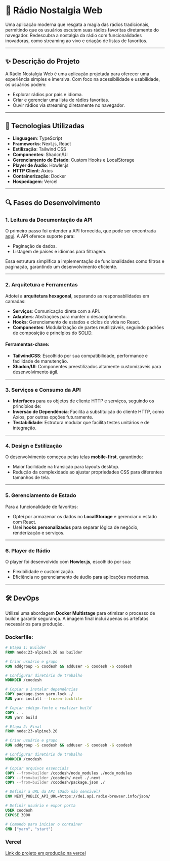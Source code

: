 # 🎵 Rádio Nostalgia Web

Uma aplicação moderna que resgata a magia das rádios tradicionais, permitindo que os usuários escutem suas rádios favoritas diretamente do navegador. Redescubra a nostalgia da rádio com funcionalidades inovadoras, como streaming ao vivo e criação de listas de favoritos.

---

## ✨ Descrição do Projeto

A Rádio Nostalgia Web é uma aplicação projetada para oferecer uma experiência simples e imersiva. Com foco na acessibilidade e usabilidade, os usuários podem:

- Explorar rádios por país e idioma.
- Criar e gerenciar uma lista de rádios favoritas.
- Ouvir rádios via streaming diretamente no navegador.

---

## 🚀 Tecnologias Utilizadas

- **Linguagem**: TypeScript
- **Frameworks**: Next.js, React
- **Estilização**: Tailwind CSS
- **Componentes**: Shadcn/UI
- **Gerenciamento de Estado**: Custom Hooks e LocalStorage
- **Player de Áudio**: Howler.js
- **HTTP Client**: Axios
- **Containerização**: Docker
- **Hospedagem**: Vercel

---

## 🔍 Fases do Desenvolvimento

### 1. Leitura da Documentação da API

O primeiro passo foi entender a API fornecida, que pode ser encontrada [aqui](https://de1.api.radio-browser.info/#General). A API oferece suporte para:
- Paginação de dados.
- Listagem de países e idiomas para filtragem.

Essa estrutura simplifica a implementação de funcionalidades como filtros e paginação, garantindo um desenvolvimento eficiente.

---

### 2. Arquitetura e Ferramentas

Adotei a **arquitetura hexagonal**, separando as responsabilidades em camadas:
- **Serviços**: Comunicação direta com a API.
- **Adapters**: Abstrações para manter o desacoplamento.
- **Hooks**: Gerenciamento de estados e ciclos de vida no React.
- **Componentes**: Modularização de partes reutilizáveis, seguindo padrões de composição e princípios do SOLID.

#### Ferramentas-chave:
- **TailwindCSS**: Escolhido por sua compatibilidade, performance e facilidade de manutenção.
- **Shadcn/UI**: Componentes preestilizados altamente customizáveis para desenvolvimento ágil.

---

### 3. Serviços e Consumo da API

- **Interfaces** para os objetos de cliente HTTP e serviços, seguindo os princípios de:
- **Inversão de Dependência**: Facilita a substituição do cliente HTTP, como Axios, por outras opções futuramente.
- **Testabilidade**: Estrutura modular que facilita testes unitários e de integração.

---

### 4. Design e Estilização

O desenvolvimento começou pelas telas **mobile-first**, garantindo:
- Maior facilidade na transição para layouts desktop.
- Redução da complexidade ao ajustar propriedades CSS para diferentes tamanhos de tela.

---

### 5. Gerenciamento de Estado

Para a funcionalidade de favoritos:
- Optei por armazenar os dados no **LocalStorage** e gerenciar o estado com React.
- Usei **hooks personalizados** para separar lógica de negócio, renderização e serviços.

---

### 6. Player de Rádio

O player foi desenvolvido com **Howler.js**, escolhido por sua:
- Flexibilidade e customização.
- Eficiência no gerenciamento de áudio para aplicações modernas.

---
## 🛠️ DevOps

Utilizei uma abordagem **Docker Multistage** para otimizar o processo de build e garantir segurança. A imagem final inclui apenas os artefatos necessários para produção.

### Dockerfile:
```dockerfile
# Etapa 1: Builder
FROM node:23-alpine3.20 as builder

# Criar usuário e grupo
RUN addgroup -S coodesh && adduser -S coodesh -G coodesh

# Configurar diretório de trabalho
WORKDIR /coodesh

# Copiar e instalar dependências
COPY package.json yarn.lock ./
RUN yarn install --frozen-lockfile

# Copiar código-fonte e realizar build
COPY . .
RUN yarn build

# Etapa 2: Final
FROM node:23-alpine3.20

# Criar usuário e grupo
RUN addgroup -S coodesh && adduser -S coodesh -G coodesh

# Configurar diretório de trabalho
WORKDIR /coodesh

# Copiar arquivos essenciais
COPY --from=builder /coodesh/node_modules ./node_modules
COPY --from=builder /coodesh/.next ./.next
COPY --from=builder /coodesh/package.json ./

# Definir a URL da API (Dado não sensivel)
ENV NEXT_PUBLIC_API_URL=https://de1.api.radio-browser.info/json/

# Definir usuário e expor porta
USER coodesh
EXPOSE 3000

# Comando para iniciar o container
CMD ["yarn", "start"]
```

### Vercel

[Link do projeto em produção na vercel](https://frontend-radio-browser-mu.vercel.app)